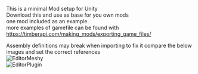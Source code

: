 This is a minimal Mod setup for Unity  
Download this and use as base for you own mods  
one mod included as an example.  
more examples of gamefile can be found with
https://timberapi.com/making_mods/exporting_game_files/ 

Assembly definitions may break when importing to fix it compare the below images and set the correct references  
![EditorMeshy](/Assets/Exampleimages/EditorMeshy.png)   
![EditorPlugin](/Assets/Exampleimages/EditorPlugin.png)   
